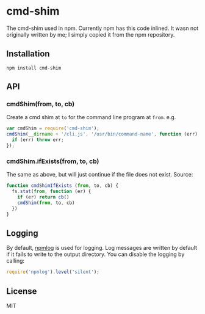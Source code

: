 # cmd-shim

The cmd-shim used in npm.  Currently npm has this code inlined.  It wasn not originally written by me; I simply copied it from the npm repository.

## Installation

```
npm install cmd-shim
```

## API

### cmdShim(from, to, cb)

Create a cmd shim at `to` for the command line program at `from`.  e.g.

```javascript
var cmdShim = require('cmd-shim');
cmdShim(__dirname + '/cli.js', '/usr/bin/command-name', function (err) {
  if (err) throw err;
});
```

### cmdShim.ifExists(from, to, cb)

The same as above, but will just continue if the file does not exist.  Source:

```javascript
function cmdShimIfExists (from, to, cb) {
  fs.stat(from, function (er) {
    if (er) return cb()
    cmdShim(from, to, cb)
  })
}
```

## Logging

By default, [npmlog](https://npmjs.org/package/npmlog) is used for logging.  Log messages are written by default if it fails to write to the output directory.  You can disable the logging by calling:

```javascript
require('npmlog').level('silent');
```

## License

MIT